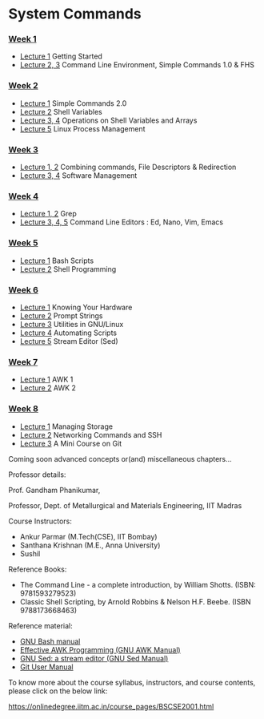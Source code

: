 # System Commands

### [Week 1](/Week-1)

* [Lecture 1](/Week-1/Lecture1.md) Getting Started
* [Lecture 2, 3](/Week-1/Lecture2-3.md) Command Line Environment, Simple Commands 1.0 & FHS

### [Week 2](/Week-2)

* [Lecture 1](/Week-2/Lecture1.md) Simple Commands 2.0
* [Lecture 2](/Week-2/Lecture2.md) Shell Variables
* [Lecture 3, 4](/Week-2/Lecture3-4.md) Operations on Shell Variables and Arrays
* [Lecture 5](/Week-2/Lecture5.md) Linux Process Management

### [Week 3](/Week-3)

* [Lecture 1, 2](/Week-3/Lecture1-2.md) Combining commands, File Descriptors & Redirection
* [Lecture 3, 4](/Week-3/Lecture3-4.md) Software Management

### [Week 4](/Week-4)

* [Lecture 1, 2](/Week-4/Lecture1-2.md) Grep
* [Lecture 3, 4, 5](/Week-4/Lecture3-5.md) Command Line Editors : Ed, Nano, Vim, Emacs

### [Week 5](/Week-5)

* [Lecture 1](/Week-5/Lecture1.md) Bash Scripts
* [Lecture 2](/Week-5/Lecture2.md) Shell Programming

### [Week 6](/Week-6)

* [Lecture 1](/Week-6/Lecture1.md) Knowing Your Hardware
* [Lecture 2](/Week-6/Lecture2.md) Prompt Strings
* [Lecture 3](/Week-6/Lecture3.md) Utilities in GNU/Linux
* [Lecture 4](/Week-6/Lecture4.md) Automating Scripts
* [Lecture 5](/Week-6/Lecture5.md) Stream Editor (Sed)

### [Week 7](/Week-7)

* [Lecture 1](/Week-7/Lecture1.md) AWK 1
* [Lecture 2](/Week-7/Lecture2.md) AWK 2

### [Week 8](/Week-8)

* [Lecture 1](/Week-8/Lecture1.md) Managing Storage
* [Lecture 2](/Week-8/Lecture2.md) Networking Commands and SSH
* [Lecture 3](/Week-8/Lecture3.md) A Mini Course on Git


Coming soon advanced concepts or(and) miscellaneous chapters...

Professor details:

Prof. Gandham Phanikumar,

Professor, Dept. of Metallurgical and Materials Engineering, IIT Madras

Course Instructors:

* Ankur Parmar (M.Tech(CSE), IIT Bombay)
* Santhana Krishnan (M.E., Anna University)
* Sushil

Reference Books:

* The Command Line - a complete introduction, by William Shotts. (ISBN: 9781593279523)
* Classic Shell Scripting, by Arnold Robbins & Nelson H.F. Beebe. (ISBN 9788173668463)

Reference material:

* [GNU Bash manual](https://www.gnu.org/software/bash/manual/)
* [Effective AWK Programming (GNU AWK Manual)](https://www.gnu.org/software/gawk/manual/)
* [GNU Sed: a stream editor (GNU Sed Manual)](https://www.gnu.org/software/sed/manual/)
* [Git User Manual](https://git-scm.com/docs/user-manual)

To know more about the course syllabus, instructors, and course contents, please click on the below link:

https://onlinedegree.iitm.ac.in/course_pages/BSCSE2001.html
